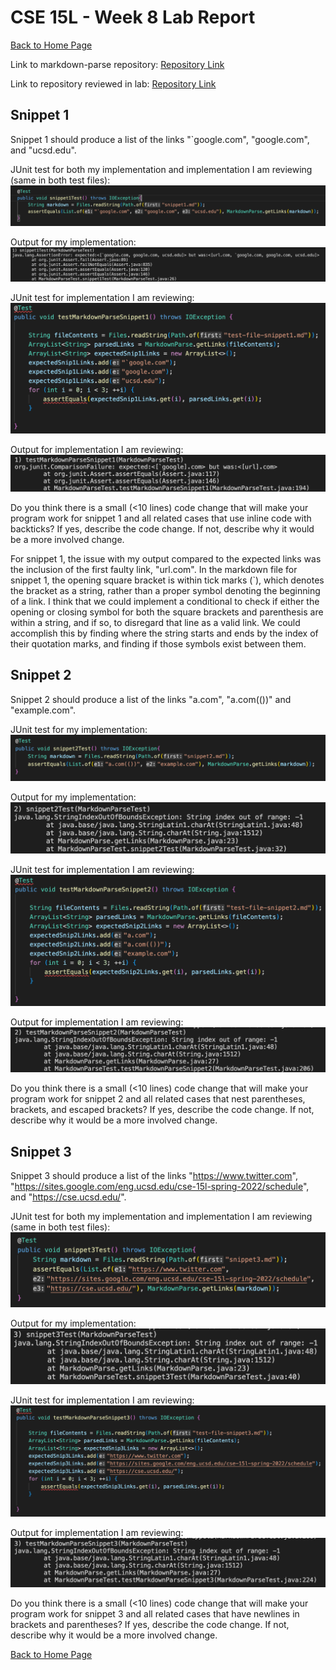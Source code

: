 # CSE 15L - Week 8 Lab Report

[Back to Home Page](index.html)

Link to markdown-parse repository: [Repository Link](https://github.com/justin-chiang/markdown-parser)

Link to repository reviewed in lab: [Repository Link](https://github.com/TheJoeship/markdown-parser-fork)

## Snippet 1

Snippet 1 should produce a list of the links "`google.com", "google.com", and "ucsd.edu".

JUnit test for both my implementation and implementation I am reviewing (same in both test files):
![JUnit test snippet 1](assets/week-8-images/snippet1-image1.png)

Output for my implementation:
![My Junit output snippet 1](assets/week-8-images/snippet1-image2.png)

JUnit test for implementation I am reviewing:
![Review JUnit test snippet 1](assets/week-8-images/snippet1-image3.png)

Output for implementation I am reviewing:
![Review Junit output snippet 1](assets/week-8-images/snippet1-image4.png)

Do you think there is a small (<10 lines) code change that will make your program work for snippet 1 and all related cases that use inline code with backticks? If yes, describe the code change. If not, describe why it would be a more involved change.

For snippet 1, the issue with my output compared to the expected links was the inclusion of the first faulty link, "url.com". In the markdown file for snippet 1, the opening square bracket is within tick marks (`), which denotes the bracket as a string, rather than a proper symbol denoting the beginning of a link. I think that we could implement a conditional to check if either the opening or closing symbol for both the square brackets and parenthesis are within a string, and if so, to disregard that line as a valid link. We could accomplish this by finding where the string starts and ends by the index of their quotation marks, and finding if those symbols exist between them.

## Snippet 2

Snippet 2 should produce a list of the links "a.com", "a.com(())" and "example.com".

JUnit test for my implementation:
![My JUnit test snippet 2](assets/week-8-images/snippet2-image1.png)

Output for my implementation:
![My Junit output snippet 2](assets/week-8-images/snippet2-image2.png)

JUnit test for implementation I am reviewing:
![Review JUnit test snippet 2](assets/week-8-images/snippet2-image3.png)

Output for implementation I am reviewing:
![Review Junit output snippet 2](assets/week-8-images/snippet2-image4.png)

Do you think there is a small (<10 lines) code change that will make your program work for snippet 2 and all related cases that nest parentheses, brackets, and escaped brackets? If yes, describe the code change. If not, describe why it would be a more involved change.

## Snippet 3

Snippet 3 should produce a list of the links "https://www.twitter.com", "https://sites.google.com/eng.ucsd.edu/cse-15l-spring-2022/schedule", and "https://cse.ucsd.edu/".

JUnit test for both my implementation and implementation I am reviewing (same in both test files):
![JUnit test snippet 3](assets/week-8-images/snippet3-image1.png)

Output for my implementation:
![My Junit output snippet 3](assets/week-8-images/snippet3-image2.png)

JUnit test for implementation I am reviewing:
![Review JUnit test snippet 3](assets/week-8-images/snippet3-image3.png)

Output for implementation I am reviewing:
![Review Junit output snippet 3](assets/week-8-images/snippet3-image4.png)

Do you think there is a small (<10 lines) code change that will make your program work for snippet 3 and all related cases that have newlines in brackets and parentheses? If yes, describe the code change. If not, describe why it would be a more involved change.


[Back to Home Page](index.html)
